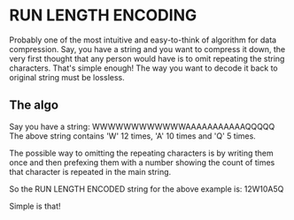 # RUN LENGTH ENCODING

Probably one of the most intuitive and easy-to-think of algorithm for data compression.
Say, you have a string and you want to compress it down, the very first thought that any person would have is to omit repeating the string characters. 
That's simple enough! The way you want to decode it back to original string must be lossless.

## The algo

Say you have a string: WWWWWWWWWWWWAAAAAAAAAAAQQQQQ
The above string contains 'W' 12 times, 'A' 10 times and 'Q' 5 times.

The possible way to omitting the repeating characters is by writing them once and then prefexing them with a number showing the count of times that character is repeated in the main string.

So the RUN LENGTH ENCODED string for the above example is: 12W10A5Q

Simple is that!


